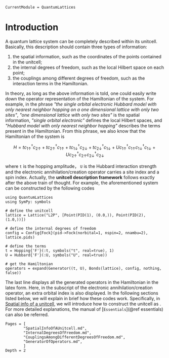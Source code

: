 ```@meta
CurrentModule = QuantumLattices
```

# Introduction

A quantum lattice system can be completely described within its unitcell. Basically, this description should contain three types of information:

1) the spatial information, such as the coordinates of the points contained in the unitcell;
2) the internal degrees of freedom, such as the local Hilbert space on each point;
3) the couplings among different degrees of freedom, such as the interaction terms in the Hamiltonian.

In theory, as long as the above information is told, one could easily write down the operator representation of the Hamiltonian of the system. For example, in the phrase *"the single orbital electronic Hubbard model with only nearest neighbor hopping on a one dimensional lattice with only two sites"*, *"one dimensional lattice with only two sites"* is the spatial information, *"single orbital electronic"* defines the local Hilbert spaces, and *"Hubbard model with only nearest neighbor hopping"* describes the terms present in the Hamiltonian. From this phrase, we also know that the Hamiltonian of the system is

```math
H=tc^†_{1↑}c_{2↑}+tc^†_{2↑}c_{1↑}+tc^†_{1↓}c_{2↓}+tc^†_{2↓}c_{1↓}+Uc^†_{1↑}c_{1↑}c^†_{1↓}c_{1↓}+Uc^†_{2↑}c_{2↑}c^†_{2↓}c_{2↓}
```

where ``t`` is the hopping amplitude， ``U`` is the Hubbard interaction strength and the electronic annihilation/creation operator carries a site index and a spin index. Actually, the **unitcell description framework** follows exactly after the above train of thought. For example, the aforementioned system can be constructed by the following codes

```@example
using QuantumLattices
using SymPy: symbols

# define the unitcell
lattice = Lattice("L2P", [Point(PID(1), (0.0,)), Point(PID(2), (1.0,))])

# define the internal degrees of freedom
config = Config{Fock}(pid->Fock(norbital=1, nspin=2, nnambu=2), lattice.pids)

# define the terms
t = Hopping{'F'}(:t, symbols("t", real=true), 1)
U = Hubbard{'F'}(:U, symbols("U", real=true))

# get the Hamiltonian
operators = expand(Generator((t, U), Bonds(lattice), config, nothing, false))
```
The last line displays all the generated operators in the Hamiltonian in the latex form. Here, in the subscript of the electronic annihilation/creation operator, an extra orbital index is also displayed. In the following sections listed below, we will explain in brief how these codes work. Specifically, in [Spatial info of a unitcell](@ref), we will introduce how to construct the unitcell as . For more detailed explanations, the manual of [`Essentials`](@ref essentials) can also be referred.

```@contents
Pages = [
        "SpatialInfoOfAUnitcell.md",
        "InternalDegreesOfFreedom.md",
        "CouplingsAmongDifferentDegreesOfFreedom.md",
        "GeneratorOfOperators.md",
        ]
Depth = 2
```
